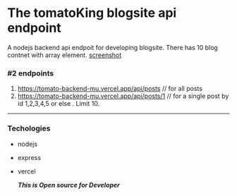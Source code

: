 # The tomatoKing blogsite api endpoint
A nodejs backend api endpoit for developing  blogsite. There has 10 blog contnet with array element.
[screenshot](https://iili.io/3tBM7Nj.png)
### #2 endpoints
1. https://tomato-backend-mu.vercel.app/api/posts // for all posts
2. https://tomato-backend-mu.vercel.app/api/posts/1 // for a single post by id 1,2,3,4,5 or else . Limit 10.
_____
### Techologies
- nodejs
- express
- vercel

  ***This is Open source for Developer***
